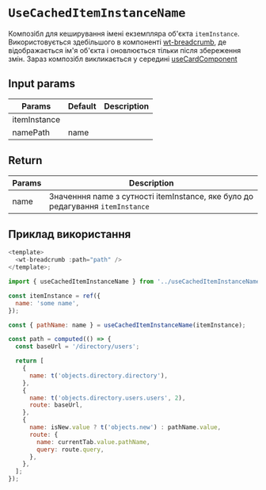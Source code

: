 # `UseCachedItemInstanceName`

Композібл для кеширування імені екземпляра об'єкта `itemInstance`.
Використовується здебільшого в компоненті [wt-breadcrumb](../../components/wt-breadcrumb/Readme.md), де
відображається ім'я об'єкта і оновлюється тільки після збереження змін.
Зараз композібл викликається у середині [useCardComponent](../use-card-component/Readme.md)

## Input params

| Params       | Default | Description |
| ------------ | ------- | ----------- |
| itemInstance |         |             |
| namePath     | name    |             |

## Return

| Params | Description                                                                    |
| ------ | ------------------------------------------------------------------------------ |
| name   | Значенння name з сутності itemInstance, яке було до редагування `itemInstance` |

## Приклад використання

```js
<template>
  <wt-breadcrumb :path="path" />
</template>;

import { useCachedItemInstanceName } from '../useCachedItemInstanceName/useCachedItemInstanceName.js';

const itemInstance = ref({
  name: 'some name',
});

const { pathName: name } = useCachedItemInstanceName(itemInstance);

const path = computed(() => {
  const baseUrl = '/directory/users';

  return [
    {
      name: t('objects.directory.directory'),
    },
    {
      name: t('objects.directory.users.users', 2),
      route: baseUrl,
    },
    {
      name: isNew.value ? t('objects.new') : pathName.value,
      route: {
        name: currentTab.value.pathName,
        query: route.query,
      },
    },
  ];
});

```
